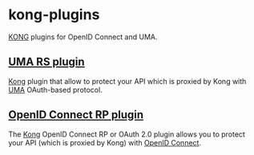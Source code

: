 # kong-plugins

[KONG](https://getkong.org) plugins for OpenID Connect and UMA.

## [UMA RS plugin](/kong-uma-rs)

[Kong](https://getkong.org) plugin that allow to protect your API which is proxied by Kong with [UMA](https://kantarainitiative.org/confluence/display/uma/Home) OAuth-based protocol.

## [OpenID Connect RP plugin](/kong-openid-rp)

The [Kong](https://getkong.org) OpenID Connect RP or OAuth 2.0 plugin allows you to protect your API (which is proxied by Kong) with [OpenID Connect](https://gluu.org/docs/ce/admin-guide/openid-connect/).